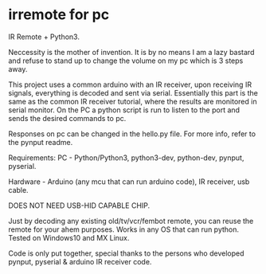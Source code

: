 # irremote for pc
IR Remote + Python3.

Neccessity is the mother of invention. It is by no means I am a lazy bastard and refuse to stand up to change the volume on my pc which is 3 steps away.

This project uses a common arduino with an IR receiver, upon receiving IR signals, everything is decoded and sent via serial. Essentially this part is the same as the common IR receiver tutorial, where the results are monitored in serial monitor. On the PC a python script is run to listen to the port and sends the desired commands to pc.

Responses on pc can be changed in the hello.py file. For more info, refer to the pynput readme.

Requirements: PC - Python/Python3, python3-dev, python-dev, pynput, pyserial.

Hardware - Arduino (any mcu that can run arduino code), IR receiver, usb cable.

DOES NOT NEED USB-HID CAPABLE CHIP.

Just by decoding any existing old/tv/vcr/fembot remote, you can reuse the remote for your ahem purposes. Works in any OS that can run python. Tested on Windows10 and MX Linux.

Code is only put together, special thanks to the persons who developed pynput, pyserial & arduino IR receiver code.
